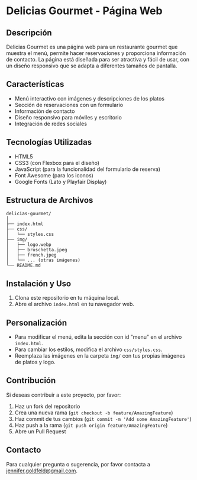 # Delicias Gourmet - Página Web

## Descripción
Delicias Gourmet es una página web para un restaurante gourmet que muestra el menú, permite hacer reservaciones y proporciona información de contacto. La página está diseñada para ser atractiva y fácil de usar, con un diseño responsivo que se adapta a diferentes tamaños de pantalla.

## Características
- Menú interactivo con imágenes y descripciones de los platos
- Sección de reservaciones con un formulario
- Información de contacto
- Diseño responsivo para móviles y escritorio
- Integración de redes sociales

## Tecnologías Utilizadas
- HTML5
- CSS3 (con Flexbox para el diseño)
- JavaScript (para la funcionalidad del formulario de reserva)
- Font Awesome (para los iconos)
- Google Fonts (Lato y Playfair Display)

## Estructura de Archivos
```
delicias-gourmet/
│
├── index.html
├── css/
│   └── styles.css
├── img/
│   ├── logo.webp
│   ├── bruschetta.jpeg
│   ├── french.jpeg
│   └── ... (otras imágenes)
└── README.md
```

## Instalación y Uso
1. Clona este repositorio en tu máquina local.
2. Abre el archivo `index.html` en tu navegador web.

## Personalización
- Para modificar el menú, edita la sección con id "menu" en el archivo `index.html`.
- Para cambiar los estilos, modifica el archivo `css/styles.css`.
- Reemplaza las imágenes en la carpeta `img/` con tus propias imágenes de platos y logo.

## Contribución
Si deseas contribuir a este proyecto, por favor:
1. Haz un fork del repositorio
2. Crea una nueva rama (`git checkout -b feature/AmazingFeature`)
3. Haz commit de tus cambios (`git commit -m 'Add some AmazingFeature'`)
4. Haz push a la rama (`git push origin feature/AmazingFeature`)
5. Abre un Pull Request

## Contacto
Para cualquier pregunta o sugerencia, por favor contacta a [jennifer.goldfeld@gmail.com](mailto:jennifer.goldfeld@gmail.com).

